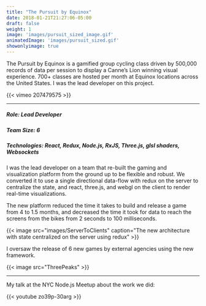 ```yaml
---
title: "The Pursuit by Equinox"
date: 2018-01-21T21:27:06-05:00
draft: false
weight: 1
image: 'images/pursuit_sized_image.gif'
animatedImage: 'images/pursuit_sized.gif'
showonlyimage: true
---
```


The Pursuit by Equinox is a gamified group cycling class driven by 500,000 records of data per session to display a Canne’s Lion winning visual experience. 700+ classes are hosted per month at Equinox locations across the United States.  I was the lead developer
on this project.

<!--more-->

{{< vimeo 207479575 >}}

---

##### Role: Lead Developer
##### Team Size: 6
##### Technologies: React, Redux, Node.js, RxJS, Three.js, glsl shaders, Websockets

I was the lead developer on a team that re-built the gaming and visualization platform from the ground up to be flexible and robust.
We converted it to use a single directional data-flow with redux on the server to centralize the state, 
and react, three.js, and webgl on the client to render real-time visualizations.

The new platform reduced the time it takes to build and release a game from 4 to 1.5 months,
and decreased the time it took for data to reach the screens from the bikes from 2 seconds to 100 milliseconds.

{{< image src="images/ServerToClients" caption="The new architecture with state centralized on the server using redux" >}}

I oversaw the release of 6 new games by external agencies using the new framework.

{{< image src="ThreePeaks" >}}

---

My talk at the NYC Node.js Meetup about the work we did:

{{< youtube zo39p-30arg >}}
